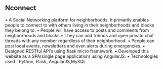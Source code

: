 ## Nconnect
•	A Social Networking platform for neighborhoods.  It primarily enables people to connect to with others living in their neighborhoods and blocks they belong to.
•	People will have access to posts and comments from neighborhoods and blocks 
•	They can add friends and open private chat threads with any member regardless of their neighborhood.
•	People can post local events, newsletters and even alerts during emergencies.
•	Designed RESTful API’s using flask micro framework.
•	Developed this website as a SPA(single page application) using AngularJS.
•	Technologies used : Python, Flask, AngularJS,MySQL
